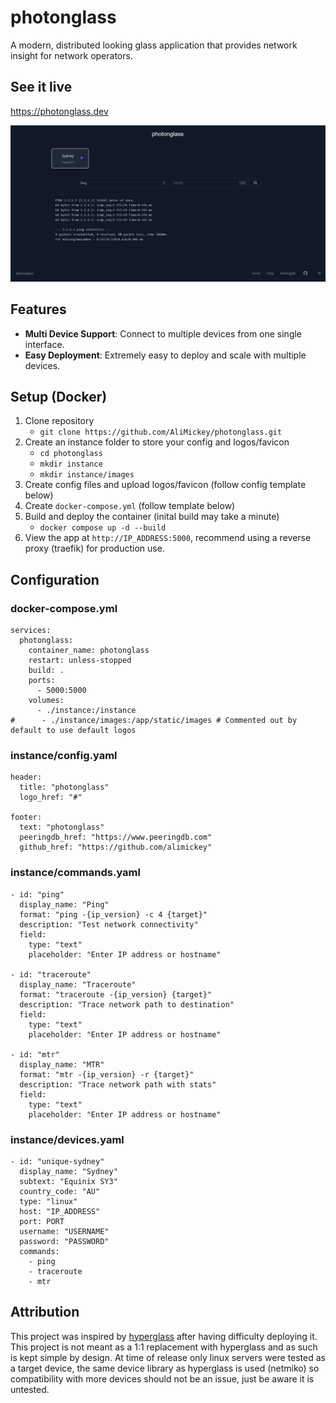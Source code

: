 # photonglass
A modern, distributed looking glass application that provides network insight for network operators.

## See it live
https://photonglass.dev

[![](screenshot.png)](https://raw.githubusercontent.com/AliMickey/photonglass/7421c8a6dc1f31fef78ed5e1efb7402c89c9898c/screenshot.png)

## Features
- **Multi Device Support**: Connect to multiple devices from one single interface.
- **Easy Deployment**: Extremely easy to deploy and scale with multiple devices.

## Setup (Docker)
1. Clone repository
    - `git clone https://github.com/AliMickey/photonglass.git`
2. Create an instance folder to store your config and logos/favicon
    - `cd photonglass`
    - `mkdir instance`
    - `mkdir instance/images`
3. Create config files and upload logos/favicon (follow config template below)
4. Create `docker-compose.yml` (follow template below)
4. Build and deploy the container (inital build may take a minute)
    - `docker compose up -d --build`
5. View the app at `http://IP_ADDRESS:5000`, recommend using a reverse proxy (traefik) for production use. 


## Configuration
### docker-compose.yml
```
services:
  photonglass:
    container_name: photonglass
    restart: unless-stopped
    build: .
    ports:
      - 5000:5000
    volumes:
      - ./instance:/instance
#      - ./instance/images:/app/static/images # Commented out by default to use default logos
```

### instance/config.yaml
```
header:
  title: "photonglass"
  logo_href: "#"

footer:
  text: "photonglass"
  peeringdb_href: "https://www.peeringdb.com"
  github_href: "https://github.com/alimickey"
```

### instance/commands.yaml
```
- id: "ping"
  display_name: "Ping"
  format: "ping -{ip_version} -c 4 {target}"
  description: "Test network connectivity"
  field:
    type: "text"
    placeholder: "Enter IP address or hostname"

- id: "traceroute"
  display_name: "Traceroute"
  format: "traceroute -{ip_version} {target}"
  description: "Trace network path to destination"
  field:
    type: "text"
    placeholder: "Enter IP address or hostname"

- id: "mtr"
  display_name: "MTR"
  format: "mtr -{ip_version} -r {target}"
  description: "Trace network path with stats"
  field:
    type: "text"
    placeholder: "Enter IP address or hostname"
```

### instance/devices.yaml
```
- id: "unique-sydney"
  display_name: "Sydney"
  subtext: "Equinix SY3"
  country_code: "AU"
  type: "linux"
  host: "IP_ADDRESS"
  port: PORT
  username: "USERNAME"
  password: "PASSWORD"
  commands:
    - ping
    - traceroute
    - mtr
```


## Attribution
This project was inspired by [hyperglass](https://hyperglass.dev/) after having difficulty deploying it. This project is not meant as a 1:1 replacement with hyperglass and as such is kept simple by design. At time of release only linux servers were tested as a target device, the same device library as hyperglass is used (netmiko) so compatibility with more devices should not be an issue, just be aware it is untested.
